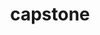 ---
title: "capstone"
layout: cache
categories: [package, develop]
meta: {"compilers": ["apple-clang@16.0.0"], "num_specs": 8, "num_specs_by_stack": {"developer-tools-darwin": 8, "root": 8}, "oss": ["sequoia"], "platforms": ["darwin"], "stacks": ["developer-tools-darwin", "root"], "targets": ["aarch64"], "versions": ["5.0.1"]}
spec_details: [{"compiler": "apple-clang@16.0.0", "hash": "7chbj347jn3zh5qdsnmcgklvbzksegf7", "os": "sequoia", "platform": "darwin", "size": "-", "stacks": ["developer-tools-darwin", "root"], "target": "aarch64", "variants": ["build_system=cmake", "build_type=Release", "generator=make", "~ipo"], "versions": ["5.0.1"]}, {"compiler": "apple-clang@16.0.0", "hash": "avylxvcccr34at2obqxfiaaymgpfjhho", "os": "sequoia", "platform": "darwin", "size": "-", "stacks": ["developer-tools-darwin", "root"], "target": "aarch64", "variants": ["build_system=cmake", "build_type=Release", "generator=make", "~ipo"], "versions": ["5.0.1"]}, {"compiler": "apple-clang@16.0.0", "hash": "bzrewqyjj7aezuzfpepf4mlnfzxcz5oa", "os": "sequoia", "platform": "darwin", "size": "-", "stacks": ["developer-tools-darwin", "root"], "target": "aarch64", "variants": ["build_system=cmake", "build_type=Release", "generator=make", "~ipo"], "versions": ["5.0.1"]}, {"compiler": "apple-clang@16.0.0", "hash": "faump7vbua5ulq7fjhiprxwvltcalcum", "os": "sequoia", "platform": "darwin", "size": "-", "stacks": ["developer-tools-darwin", "root"], "target": "aarch64", "variants": ["build_system=cmake", "build_type=Release", "generator=make", "~ipo"], "versions": ["5.0.1"]}, {"compiler": "apple-clang@16.0.0", "hash": "gbgrb77dh2o66oj4mkzkl45cetzvkmnn", "os": "sequoia", "platform": "darwin", "size": "-", "stacks": ["developer-tools-darwin", "root"], "target": "aarch64", "variants": ["build_system=cmake", "build_type=Release", "generator=make", "~ipo"], "versions": ["5.0.1"]}, {"compiler": "apple-clang@16.0.0", "hash": "ig4puu6qgxevgjesjs2vb3p4w2pbimqr", "os": "sequoia", "platform": "darwin", "size": "-", "stacks": ["developer-tools-darwin", "root"], "target": "aarch64", "variants": ["build_system=cmake", "build_type=Release", "generator=make", "~ipo"], "versions": ["5.0.1"]}, {"compiler": "apple-clang@16.0.0", "hash": "vratz2ljunkm5iu5q2bcubbas3xqmbmi", "os": "sequoia", "platform": "darwin", "size": "-", "stacks": ["developer-tools-darwin", "root"], "target": "aarch64", "variants": ["build_system=cmake", "build_type=Release", "generator=make", "~ipo"], "versions": ["5.0.1"]}, {"compiler": "apple-clang@16.0.0", "hash": "xvz2q3rimmu3f6ldcyn4njvn6wnjbycb", "os": "sequoia", "platform": "darwin", "size": "-", "stacks": ["developer-tools-darwin", "root"], "target": "aarch64", "variants": ["build_system=cmake", "build_type=Release", "generator=make", "~ipo"], "versions": ["5.0.1"]}]
---